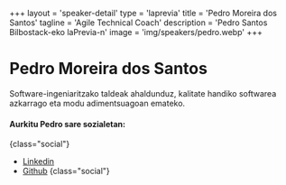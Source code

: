 +++
layout = 'speaker-detail'
type = 'laprevia'
title = 'Pedro Moreira dos Santos'
tagline = 'Agile Technical Coach'
description = 'Pedro Santos Bilbostack-eko laPrevia-n'
image = 'img/speakers/pedro.webp'
+++

# Pedro Moreira dos Santos

Software-ingeniaritzako taldeak ahaldunduz, kalitate handiko softwarea azkarrago eta modu adimentsuagoan emateko.

#### Aurkitu Pedro sare sozialetan:

{class="social"}

- [Linkedin](https://www.linkedin.com/in/pedros/)
- [Github](https://github.com/pedromsantos)
  {class="social"}
